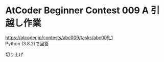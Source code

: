 # AtCoder Beginner Contest 009 A 引越し作業  
https://atcoder.jp/contests/abc009/tasks/abc009_1  
Python (3.8.2)で回答  

切り上げ
